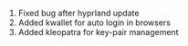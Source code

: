 1. Fixed bug after hyprland update
2. Added kwallet for auto login in browsers
3. Added kleopatra for key-pair management
